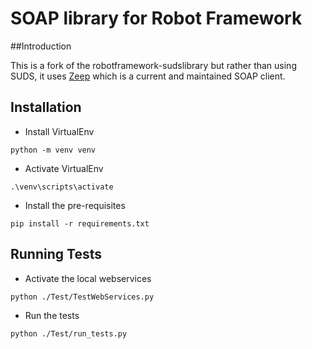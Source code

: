 # SOAP library for Robot Framework

##Introduction

This is a fork of the robotframework-sudslibrary but rather than using SUDS, it uses
[Zeep](https://github.com/mvantellingen/python-zeep) which is a current and maintained SOAP client.

## Installation

- Install VirtualEnv
```
python -m venv venv
```
- Activate VirtualEnv
```
.\venv\scripts\activate
```
- Install the pre-requisites
```
pip install -r requirements.txt
```

## Running Tests
- Activate the local webservices
```
python ./Test/TestWebServices.py
```
- Run the tests
```
python ./Test/run_tests.py
```